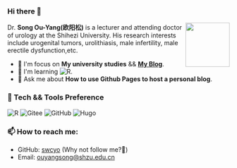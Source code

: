 ### Hi there 👋

<!--
**swcyo/swcyo** is a ✨ _special_ ✨ repository because its `README.md` (this file) appears on your GitHub profile.

Here are some ideas to get you started:

- 🔭 I’m currently working on ...
- 🌱 I’m currently learning ...
- 👯 I’m looking to collaborate on ...
- 🤔 I’m looking for help with ...
- 💬 Ask me about ...
- 📫 How to reach me: ...
- 😄 Pronouns: ...
- ⚡ Fun fact: ...
-->

<img src="https://simpleicons.org/icons/r.svg" align="right" width="100px"/>

Dr. **Song Ou-Yang(欧阳松)** is a lecturer and attending doctor of urology at the Shihezi University. His research interests include urogenital tumors, urolithiasis, male infertility, male erectile dysfunction,etc.

-   :telescope: I'm focus on **My university studies** && [**My Blog**](https://swcyo.rbind.io/).
-   :seedling: I'm learning ![R](https://img.shields.io/badge/-R-5D4F85?style=flat&logo=haskell&logoColor=ffffff).
-   :speech_balloon: Ask me about **How to use Github Pages to host a personal blog**.

### :microscope: Tech && Tools Preference

![R](https://img.shields.io/badge/-R-00599C?style=flat&logo=c%252B%252B&logoColor=ffffff)  ![Gitee](http://img.shields.io/badge/-Gitee-F05032?style=flat&logo=git&logoColor=ffffff) ![GitHub](http://img.shields.io/badge/-GitHub-181717?style=flat&logo=github&logoColor=ffffff)  ![Hugo](https://img.shields.io/badge/-Hugo-FF4088?style=flat&logo=hugo&logoColor=ffffff)

### :mailbox: How to reach me:

-   GitHub: [swcyo](https://github.com/swcyo) (Why not follow me?:eyes:)
-   Email: [ouyangsong@shzu.edu.cn](mailto:ouyangsong@shzu.edu.cn)

<!-- Links -->

<!-- Shield Links -->
